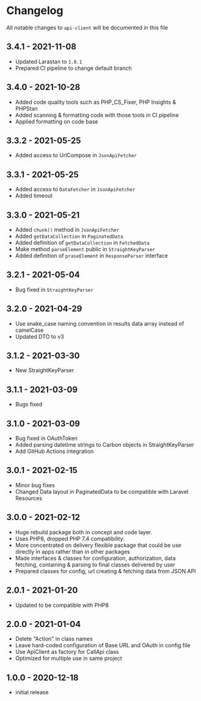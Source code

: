 # Changelog

All notable changes to `api-client` will be documented in this file

## 3.4.1 - 2021-11-08

- Updated Larastan to `1.0.1`
- Prepared CI pipeline to change default branch

## 3.4.0 - 2021-10-28

- Added code quality tools such as PHP_CS_Fixer, PHP Insights & PHPStan
- Added scanning & formatting code with those tools in CI pipeline
- Applied formatting on code base

## 3.3.2 - 2021-05-25

- Added access to UrlCompose in `JsonApiFetcher`

## 3.3.1 - 2021-05-25

- Added access to `DataFetcher` in `JsonApiFetcher`
- Added timeout

## 3.3.0 - 2021-05-21

- Added `chunk()` method in `JsonApiFetcher`
- Added `getDataCollection` in `PaginatedData`
- Added definition of `getDataCollection` in `FetchedData`
- Make method `parseElement` public in `StraightKeyParser`
- Added definition of `praseElement` in `ResponseParser` interface


## 3.2.1 - 2021-05-04

- Bug fixed in `StraightKeyParser`

## 3.2.0 - 2021-04-29

- Use snake_case naming convention in results data array instead of camelCase
- Updated DTO to v3

## 3.1.2 - 2021-03-30

- New StraightKeyParser

## 3.1.1 - 2021-03-09

- Bugs fixed

## 3.1.0 - 2021-03-09

- Bug fixed in OAuthToken
- Added parsing datetime strings to Carbon objects in StraightKeyParser
- Add GitHub Actions integration

## 3.0.1 - 2021-02-15

- Minor bug fixes
- Changed Data layout in PaginatedData to be compatible with Laravel Resources

## 3.0.0 - 2021-02-12

- Huge rebuild package both in concept and code layer.
- Uses PHP8, dropped PHP 7.4 compatibility.
- More concentrated on delivery flexible package that could be use directly in apps rather than in other packages
- Made interfaces & classes for configuration, authorization, data fetching, containing & parsing to final classes
  delivered by user
- Prepared classes for config, url creating & fetching data from JSON API

## 2.0.1 - 2021-01-20

- Updated to be compatible with PHP8

## 2.0.0 - 2021-01-04

- Delete "Action" in class names
- Leave hard-coded configuration of Base URL and OAuth in config file
- Use ApiClient as factory for CallApi class
- Optimized for multiple use in same project

## 1.0.0 - 2020-12-18

- initial release
